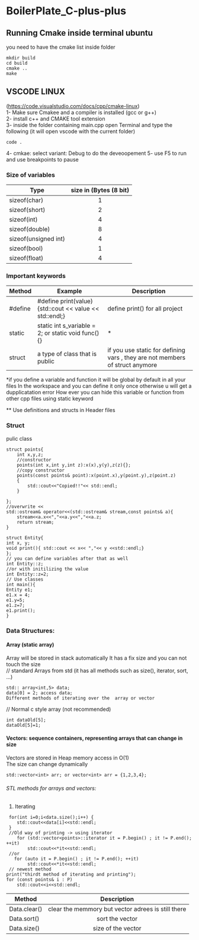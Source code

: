 # BoilerPlate_C-plus-plus
## Running Cmake inside terminal ubuntu
you need to have the cmake list inside folder   
```
mkdir build
cd build
cmake ..
make
```
## VSCODE LINUX  
(https://code.visualstudio.com/docs/cpp/cmake-linux)  
1- Make sure Cmakee and a compiler is installed (gcc or g++)  
2- install c++ and CMAKE tool extension  
3- inside the folder containing main.cpp open Terminal and type the following (it will open vscode with the current folder)
```
code .
```
4- cmkae: select variant: Debug to do the deveoopement 
5- use F5 to run and use breakpoints to pause 

### Size of variables
| Type      | size in (Bytes (8 bit) |
| ------------- |:-------------:|
| sizeof(char) | 1 |
| sizeof(short) | 2 |
| sizeof(int) | 4 |
| sizeof(double) | 8 |
| sizeof(unsigned int) | 4 |
| sizeof(bool) | 1 |
| sizeof(float) | 4 |


### Important keywords
| Method    | Example | Description  | 
| ------------- |-------------|-------------|
| #define | #define print(value){std::cout << value << std::endl;} | define print() for all project |
| static | static int s_variable = 2; or static void func(){}| * |
| struct | a type of class that is public | if you use static for defining vars , they are not members of struct anymore |


*if you define a variable and function it will be global by default in all your files
 In the workspace and you can define it only once otherwise u will get a dupplicatation error
 How ever you can hide this variable or function from other cpp files using static keyword

** Use definitions and structs in Header files

### Struct
pulic class
```
struct points{
    int x,y,z;
    //constructor
    points(int x,int y,int z):x(x),y(y),z(z){};
    //copy constructor
    points(const points& point):x(point.x),y(point.y),z(point.z)
    {
        std::cout<<"Copied!!"<< std::endl;
    }

};
//overwrite <<
std::ostream& operator<<(std::ostream& stream,const points& a){
    stream<<a.x<<","<<a.y<<","<<a.z;
    return stream;
}

struct Entity{
int x, y;
void print(){ std::cout << x<< ","<< y <<std::endl;}
};
// you can define variables after that as well
int Entity::z;
//or with initilizing the value
int Entity::z=2; 
// Use classes
int main(){
Entity e1;
e1.x = 4;
e1.y=5;
e1.z=7;
e1.print();
}
```

### Data Structures: 
#### Array (static array) 
Array will be stored in stack automatically
It has a fix size and you can not touch the size  
// standard Arrays from std (it has all methods such as size(), iterator, sort, ...)
```
std:: array<int,5> data;
data[0] = 2; access data;
Different methods of iterating over the  array or vector
```
// Normal c style array (not recommended)  
```
int dataOld[5];
dataOld[5]=1;
```

#### Vectors: sequence containers, representing arrays that can change in size 
Vectors are stored in Heap memory
 access in O(1)   
 The size can change dynamically 
 ```
 std::vector<int> arr; or vector<int> arr = {1,2,3,4};
 ```
 
###### STL methods for arrays and vectors:
1. Iterating
```
 for(int i=0;i<data.size();i++) {
    std::cout<<data[i]<<std::endl;
 }
 //Old way of printing -> using iterator
    for (std::vector<points>::iterator it = P.begin() ; it != P.end(); ++it)
        std::cout<<*it<<std::endl;
 //or    
   for (auto it = P.begin() ; it != P.end(); ++it)
        std::cout<<*it<<std::endl;
 // newest method
print("thirdt method of iterating and printing");
for (const points& i : P)
    std::cout<<i<<std::endl;
```
| Method      | Description         |
| ------------- |:-------------:|
| Data.clear() | clear the memmory but vector adrees is still there |
| Data.sort() | sort the vector |
| Data.size() | size of the vector |



